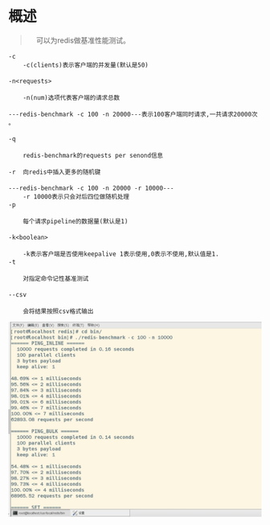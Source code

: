 # 概述

>&nbsp;&nbsp;&nbsp;&nbsp;可以为redis做基准性能测试。

```redis
-c 
    -c(clients)表示客户端的并发量(默认是50)

-n<requests>

    -n(num)选项代表客户端的请求总数

---redis-benchmark -c 100 -n 20000---表示100客户端同时请求,一共请求20000次 。

-q

    redis-benchmark的requests per senond信息

-r  向redis中插入更多的随机键

---redis-benchmark -c 100 -n 20000 -r 10000---
    -r 10000表示只会对后四位做随机处理
-p
    
    每个请求pipeline的数据量(默认是1)

-k<boolean>

    -k表示客户端是否使用keepalive 1表示使用,0表示不使用,默认值是1.
-t

    对指定命令记性基准测试

--csv 
    
    会将结果按照csv格式输出

```

![在这里插入图片描述](https://github.com/wuxiaobo000111/pictures/blob/master/2019-03-29/4.jpg?raw=true)

